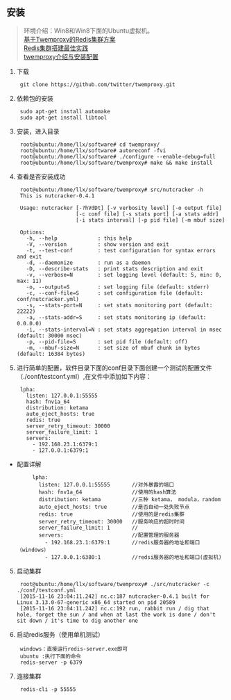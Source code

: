 ## 安装

 > 环境介绍：Win8和Win8下面的Ubuntu虚拟机。  
 > [基于Twemproxy的Redis集群方案](http://www.cnblogs.com/haoxinyue/p/redis.html)  
 > [Redis集群搭建最佳实践](http://www.tuicool.com/articles/iquMRn)  
 > [twemproxy介绍与安装配置](http://mdba.cn/?p=157)

1. 下载  

		git clone https://github.com/twitter/twemproxy.git
2. 依赖包的安装

		sudo apt-get install automake
		sudo apt-get install libtool
2. 安装，进入目录
		
		root@ubuntu:/home/llx/software# cd twemproxy/
		root@ubuntu:/home/llx/software# autoreconf -fvi
		root@ubuntu:/home/llx/software# ./configure --enable-debug=full
		root@ubuntu:/home/llx/software/twemproxy# make && make install

3. 查看是否安装成功

		root@ubuntu:/home/llx/software/twemproxy# src/nutcracker -h
		This is nutcracker-0.4.1
		
		Usage: nutcracker [-?hVdDt] [-v verbosity level] [-o output file]
		                  [-c conf file] [-s stats port] [-a stats addr]
		                  [-i stats interval] [-p pid file] [-m mbuf size]
		
		Options:
		  -h, --help             : this help
		  -V, --version          : show version and exit
		  -t, --test-conf        : test configuration for syntax errors and exit
		  -d, --daemonize        : run as a daemon
		  -D, --describe-stats   : print stats description and exit
		  -v, --verbose=N        : set logging level (default: 5, min: 0, max: 11)
		  -o, --output=S         : set logging file (default: stderr)
		  -c, --conf-file=S      : set configuration file (default: conf/nutcracker.yml)
		  -s, --stats-port=N     : set stats monitoring port (default: 22222)
		  -a, --stats-addr=S     : set stats monitoring ip (default: 0.0.0.0)
		  -i, --stats-interval=N : set stats aggregation interval in msec (default: 30000 msec)
		  -p, --pid-file=S       : set pid file (default: off)
		  -m, --mbuf-size=N      : set size of mbuf chunk in bytes (default: 16384 bytes)
4. 进行简单的配置，软件目录下面的conf目录下面创建一个测试的配置文件（./conf/testconf.yml）,在文件中添加如下内容：

		lpha:
		  listen: 127.0.0.1:55555
		  hash: fnv1a_64
		  distribution: ketama
		  auto_eject_hosts: true
		  redis: true
		  server_retry_timeout: 30000
		  server_failure_limit: 1
		  servers:
		    - 192.168.23.1:6379:1
		    - 127.0.0.1:6379:1

 * 配置详解

			lpha:
			  listen: 127.0.0.1:55555		//对外暴露的端口
			  hash: fnv1a_64				//使用的hash算法
			  distribution: ketama			//三种 ketama， modula，random
			  auto_eject_hosts: true		//是否自动一处失败节点
			  redis: true					//使用的是redis集群
			  server_retry_timeout: 30000	//服务响应的超时时间
			  server_failure_limit: 1		//
			  servers:						//配置管理的服务器
			    - 192.168.23.1:6379:1		//redis服务器的地址和端口（windows）
			    - 127.0.0.1:6380:1			//redsi服务器的地址和端口(虚拟机)
5. 启动集群

		root@ubuntu:/home/llx/software/twemproxy# ./src/nutcracker -c ./conf/testconf.yml 
		[2015-11-16 23:04:11.242] nc.c:187 nutcracker-0.4.1 built for Linux 3.13.0-67-generic x86_64 started on pid 20589
		[2015-11-16 23:04:11.242] nc.c:192 run, rabbit run / dig that hole, forget the sun / and when at last the work is done / don't sit down / it's time to dig another one

6. 启动redis服务（使用单机测试）

		windows：直接运行redis-server.exe即可
		ubuntu :执行下面的命令
		redis-server -p 6379
7. 连接集群

		redis-cli -p 55555

